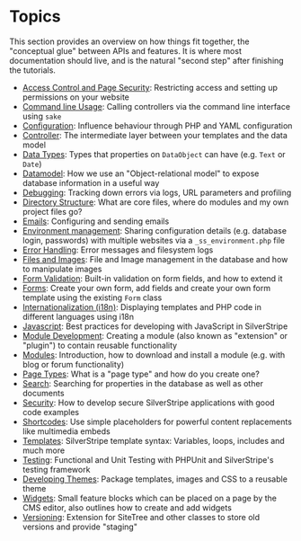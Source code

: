 # Topics

This section provides an overview on how things fit together, the "conceptual glue" between APIs and features.
It is where most documentation should live, and is the natural "second step" after finishing the tutorials.

 * [Access Control and Page Security](access-control): Restricting access and setting up permissions on your website
 * [Command line Usage](commandline): Calling controllers via the command line interface using `sake`
 * [Configuration](configuration): Influence behaviour through PHP and YAML configuration
 * [Controller](controller): The intermediate layer between your templates and the data model
 * [Data Types](data-types): Types that properties on `DataObject` can have (e.g. `Text` or `Date`)
 * [Datamodel](datamodel): How we use an "Object-relational model" to expose database information in a useful way
 * [Debugging](debugging): Tracking down errors via logs, URL parameters and profiling
 * [Directory Structure](directory-structure): What are core files, where do modules and my own project files go? 
 * [Emails](email): Configuring and sending emails
 * [Environment management](environment-management): Sharing configuration details (e.g. database login, passwords) with multiple websites via a `_ss_environment.php` file
 * [Error Handling](error-handling): Error messages and filesystem logs
 * [Files and Images](files): File and Image management in the database and how to manipulate images
 * [Form Validation](form-validation): Built-in validation on form fields, and how to extend it
 * [Forms](forms): Create your own form, add fields and create your own form template using the existing `Form` class
 * [Internationalization (i18n)](i18n): Displaying templates and PHP code in different languages using i18n
 * [Javascript](javascript): Best practices for developing with JavaScript in SilverStripe
 * [Module Development](module-development): Creating a module (also known as "extension" or "plugin") to contain reusable functionality
 * [Modules](modules): Introduction, how to download and install a module (e.g. with blog or forum functionality)
 * [Page Types](page-types): What is a "page type" and how do you create one?
 * [Search](search): Searching for properties in the database as well as other documents
 * [Security](security): How to develop secure SilverStripe applications with good code examples
 * [Shortcodes](shortcodes): Use simple placeholders for powerful content replacements like multimedia embeds
 * [Templates](templates): SilverStripe template syntax: Variables, loops, includes and much more
 * [Testing](testing): Functional and Unit Testing with PHPUnit and SilverStripe's testing framework
 * [Developing Themes](theme-development): Package templates, images and CSS to a reusable theme
 * [Widgets](widgets): Small feature blocks which can be placed on a page by the CMS editor, also outlines how to create and add widgets
 * [Versioning](versioning): Extension for SiteTree and other classes to store old versions and provide "staging"
